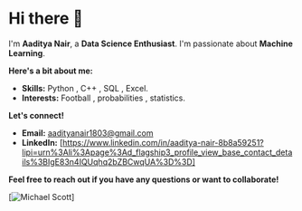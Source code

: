 # Hi there 👋

I'm **Aaditya Nair**, a **Data Science Enthusiast**. I'm passionate about **Machine Learning**. 

**Here's a bit about me:**
* **Skills:** Python , C++ , SQL , Excel.
* **Interests:** Football , probabilities , statistics.

**Let's connect!**
* **Email:** aadityanair1803@gmail.com
* **LinkedIn:** [https://www.linkedin.com/in/aaditya-nair-8b8a59251?lipi=urn%3Ali%3Apage%3Ad_flagship3_profile_view_base_contact_details%3BIgE83n4IQUqhq2bZBCwqUA%3D%3D]

**Feel free to reach out if you have any questions or want to collaborate!**

[![Michael Scott ](https://github.com/user-attachments/assets/af8eb936-351e-4c01-965b-042cb726030d)]

<!---
aadinair18/aadinair18 is a ✨ special ✨ repository because its `README.md` (this file) appears on your GitHub profile.
You can click the Preview link to take a look at your changes.
--->
